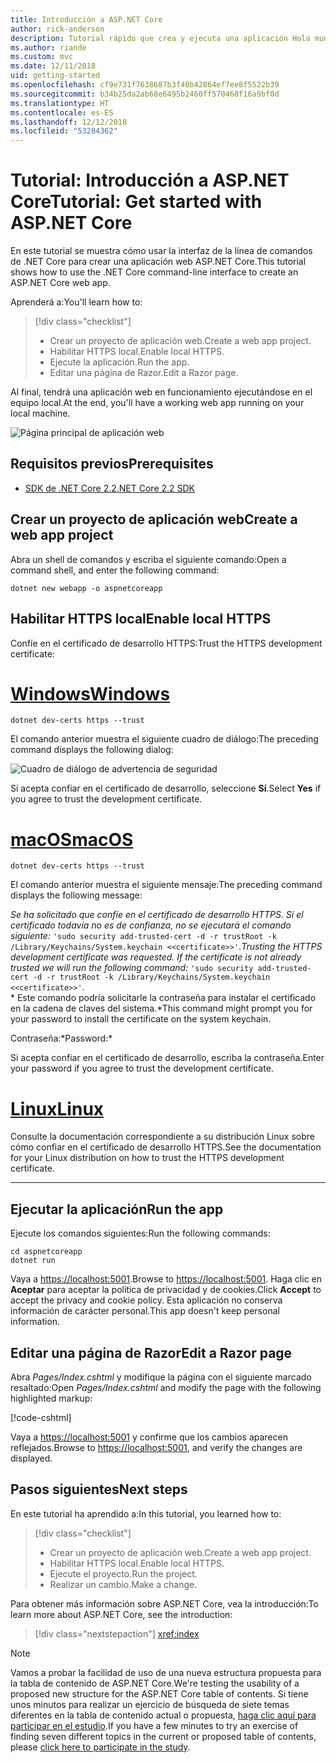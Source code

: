 ```yaml
---
title: Introducción a ASP.NET Core
author: rick-anderson
description: Tutorial rápido que crea y ejecuta una aplicación Hola mundo sencilla mediante ASP.NET Core.
ms.author: riande
ms.custom: mvc
ms.date: 12/11/2018
uid: getting-started
ms.openlocfilehash: cf9e731f7638687b3f40b42864ef7ee8f5522b39
ms.sourcegitcommit: b34b25da2ab68e6495b2460ff570468f16a9bf0d
ms.translationtype: HT
ms.contentlocale: es-ES
ms.lasthandoff: 12/12/2018
ms.locfileid: "53284362"
---
```

# <a name="tutorial-get-started-with-aspnet-core"></a><span data-ttu-id="73bba-103">Tutorial: Introducción a ASP.NET Core</span><span class="sxs-lookup"><span data-stu-id="73bba-103">Tutorial: Get started with ASP.NET Core</span></span>

<span data-ttu-id="73bba-104">En este tutorial se muestra cómo usar la interfaz de la línea de comandos de .NET Core para crear una aplicación web ASP.NET Core.</span><span class="sxs-lookup"><span data-stu-id="73bba-104">This tutorial shows how to use the .NET Core command-line interface to create an ASP.NET Core web app.</span></span>

<span data-ttu-id="73bba-105">Aprenderá a:</span><span class="sxs-lookup"><span data-stu-id="73bba-105">You'll learn how to:</span></span>

> [!div class="checklist"]
> * <span data-ttu-id="73bba-106">Crear un proyecto de aplicación web.</span><span class="sxs-lookup"><span data-stu-id="73bba-106">Create a web app project.</span></span>
> * <span data-ttu-id="73bba-107">Habilitar HTTPS local.</span><span class="sxs-lookup"><span data-stu-id="73bba-107">Enable local HTTPS.</span></span>
> * <span data-ttu-id="73bba-108">Ejecute la aplicación.</span><span class="sxs-lookup"><span data-stu-id="73bba-108">Run the app.</span></span>
> * <span data-ttu-id="73bba-109">Editar una página de Razor.</span><span class="sxs-lookup"><span data-stu-id="73bba-109">Edit a Razor page.</span></span>

<span data-ttu-id="73bba-110">Al final, tendrá una aplicación web en funcionamiento ejecutándose en el equipo local.</span><span class="sxs-lookup"><span data-stu-id="73bba-110">At the end, you'll have a working web app running on your local machine.</span></span>

![Página principal de aplicación web](_static/home-page.png)

## <a name="prerequisites"></a><span data-ttu-id="73bba-112">Requisitos previos</span><span class="sxs-lookup"><span data-stu-id="73bba-112">Prerequisites</span></span>

* [<span data-ttu-id="73bba-113">SDK de .NET Core 2.2</span><span class="sxs-lookup"><span data-stu-id="73bba-113">.NET Core 2.2 SDK</span></span>](https://www.microsoft.com/net/download/all)

## <a name="create-a-web-app-project"></a><span data-ttu-id="73bba-114">Crear un proyecto de aplicación web</span><span class="sxs-lookup"><span data-stu-id="73bba-114">Create a web app project</span></span>

<span data-ttu-id="73bba-115">Abra un shell de comandos y escriba el siguiente comando:</span><span class="sxs-lookup"><span data-stu-id="73bba-115">Open a command shell, and enter the following command:</span></span>

```console
dotnet new webapp -o aspnetcoreapp
```

## <a name="enable-local-https"></a><span data-ttu-id="73bba-116">Habilitar HTTPS local</span><span class="sxs-lookup"><span data-stu-id="73bba-116">Enable local HTTPS</span></span>

<span data-ttu-id="73bba-117">Confíe en el certificado de desarrollo HTTPS:</span><span class="sxs-lookup"><span data-stu-id="73bba-117">Trust the HTTPS development certificate:</span></span>

# <a name="windowstabwindows"></a>[<span data-ttu-id="73bba-118">Windows</span><span class="sxs-lookup"><span data-stu-id="73bba-118">Windows</span></span>](#tab/windows)

```console
dotnet dev-certs https --trust
```

<span data-ttu-id="73bba-119">El comando anterior muestra el siguiente cuadro de diálogo:</span><span class="sxs-lookup"><span data-stu-id="73bba-119">The preceding command displays the following dialog:</span></span>

![Cuadro de diálogo de advertencia de seguridad](_static/cert.png)

<span data-ttu-id="73bba-121">Si acepta confiar en el certificado de desarrollo, seleccione **Sí**.</span><span class="sxs-lookup"><span data-stu-id="73bba-121">Select **Yes** if you agree to trust the development certificate.</span></span>

# <a name="macostabmacos"></a>[<span data-ttu-id="73bba-122">macOS</span><span class="sxs-lookup"><span data-stu-id="73bba-122">macOS</span></span>](#tab/macos)

```console
dotnet dev-certs https --trust
```

<span data-ttu-id="73bba-123">El comando anterior muestra el siguiente mensaje:</span><span class="sxs-lookup"><span data-stu-id="73bba-123">The preceding command displays the following message:</span></span>

<span data-ttu-id="73bba-124">*Se ha solicitado que confíe en el certificado de desarrollo HTTPS. Si el certificado todavía no es de confianza, no se ejecutará el comando siguiente:* `'sudo security add-trusted-cert -d -r trustRoot -k /Library/Keychains/System.keychain <<certificate>>'`.</span><span class="sxs-lookup"><span data-stu-id="73bba-124">*Trusting the HTTPS development certificate was requested. If the certificate is not already trusted we will run the following command:* `'sudo security add-trusted-cert -d -r trustRoot -k /Library/Keychains/System.keychain <<certificate>>'`.</span></span>  
<span data-ttu-id="73bba-125">\* Este comando podría solicitarle la contraseña para instalar el certificado en la cadena de claves del sistema.</span><span class="sxs-lookup"><span data-stu-id="73bba-125">\*This command might prompt you for your password to install the certificate on the system keychain.</span></span>

<span data-ttu-id="73bba-126">Contraseña:\*</span><span class="sxs-lookup"><span data-stu-id="73bba-126">Password:\*</span></span>

<span data-ttu-id="73bba-127">Si acepta confiar en el certificado de desarrollo, escriba la contraseña.</span><span class="sxs-lookup"><span data-stu-id="73bba-127">Enter your password if you agree to trust the development certificate.</span></span>

# <a name="linuxtablinux"></a>[<span data-ttu-id="73bba-128">Linux</span><span class="sxs-lookup"><span data-stu-id="73bba-128">Linux</span></span>](#tab/linux)

<span data-ttu-id="73bba-129">Consulte la documentación correspondiente a su distribución Linux sobre cómo confiar en el certificado de desarrollo HTTPS.</span><span class="sxs-lookup"><span data-stu-id="73bba-129">See the documentation for your Linux distribution on how to trust the HTTPS development certificate.</span></span>

---

## <a name="run-the-app"></a><span data-ttu-id="73bba-130">Ejecutar la aplicación</span><span class="sxs-lookup"><span data-stu-id="73bba-130">Run the app</span></span>

<span data-ttu-id="73bba-131">Ejecute los comandos siguientes:</span><span class="sxs-lookup"><span data-stu-id="73bba-131">Run the following commands:</span></span>

```console
cd aspnetcoreapp
dotnet run
```

<span data-ttu-id="73bba-132">Vaya a [https://localhost:5001](https://localhost:5001).</span><span class="sxs-lookup"><span data-stu-id="73bba-132">Browse to [https://localhost:5001](https://localhost:5001).</span></span> <span data-ttu-id="73bba-133">Haga clic en **Aceptar** para aceptar la política de privacidad y de cookies.</span><span class="sxs-lookup"><span data-stu-id="73bba-133">Click **Accept** to accept the privacy and cookie policy.</span></span> <span data-ttu-id="73bba-134">Esta aplicación no conserva información de carácter personal.</span><span class="sxs-lookup"><span data-stu-id="73bba-134">This app doesn't keep personal information.</span></span>

## <a name="edit-a-razor-page"></a><span data-ttu-id="73bba-135">Editar una página de Razor</span><span class="sxs-lookup"><span data-stu-id="73bba-135">Edit a Razor page</span></span>

<span data-ttu-id="73bba-136">Abra *Pages/Index.cshtml* y modifique la página con el siguiente marcado resaltado:</span><span class="sxs-lookup"><span data-stu-id="73bba-136">Open *Pages/Index.cshtml* and modify the page with the following highlighted markup:</span></span>

[!code-cshtml[](sample/index.cshtml?highlight=9)]

<span data-ttu-id="73bba-137">Vaya a [https://localhost:5001](https://localhost:5001) y confirme que los cambios aparecen reflejados.</span><span class="sxs-lookup"><span data-stu-id="73bba-137">Browse to [https://localhost:5001](https://localhost:5001), and verify the changes are displayed.</span></span>

## <a name="next-steps"></a><span data-ttu-id="73bba-138">Pasos siguientes</span><span class="sxs-lookup"><span data-stu-id="73bba-138">Next steps</span></span>

<span data-ttu-id="73bba-139">En este tutorial ha aprendido a:</span><span class="sxs-lookup"><span data-stu-id="73bba-139">In this tutorial, you learned how to:</span></span>

> [!div class="checklist"]
> * <span data-ttu-id="73bba-140">Crear un proyecto de aplicación web.</span><span class="sxs-lookup"><span data-stu-id="73bba-140">Create a web app project.</span></span>
> * <span data-ttu-id="73bba-141">Habilitar HTTPS local.</span><span class="sxs-lookup"><span data-stu-id="73bba-141">Enable local HTTPS.</span></span>
> * <span data-ttu-id="73bba-142">Ejecute el proyecto.</span><span class="sxs-lookup"><span data-stu-id="73bba-142">Run the project.</span></span>
> * <span data-ttu-id="73bba-143">Realizar un cambio.</span><span class="sxs-lookup"><span data-stu-id="73bba-143">Make a change.</span></span>

<span data-ttu-id="73bba-144">Para obtener más información sobre ASP.NET Core, vea la introducción:</span><span class="sxs-lookup"><span data-stu-id="73bba-144">To learn more about ASP.NET Core, see the introduction:</span></span>

> [!div class="nextstepaction"]
> <xref:index>

> [!NOTE]
> <span data-ttu-id="73bba-145">Vamos a probar la facilidad de uso de una nueva estructura propuesta para la tabla de contenido de ASP.NET Core.</span><span class="sxs-lookup"><span data-stu-id="73bba-145">We're testing the usability of a proposed new structure for the ASP.NET Core table of contents.</span></span> <span data-ttu-id="73bba-146">Si tiene unos minutos para realizar un ejercicio de búsqueda de siete temas diferentes en la tabla de contenido actual o propuesta, [haga clic aquí para participar en el estudio](https://dpk4xbh5.optimalworkshop.com/treejack/aa11wn82).</span><span class="sxs-lookup"><span data-stu-id="73bba-146">If you have a few minutes to try an exercise of finding seven different topics in the current or proposed table of contents, please [click here to participate in the study](https://dpk4xbh5.optimalworkshop.com/treejack/aa11wn82).</span></span>
